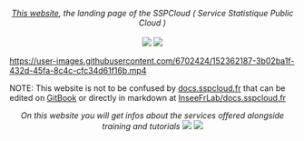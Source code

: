 <p align="center">
    <i><a href="https://www.sspcloud.fr">This website</a>, the landing page of the SSPCloud ( Service Statistique Public Cloud )</i>
    <br>
    <br>
    <img src="https://github.com/InseeFrLab/www.sspcloud.fr/actions/workflows/ci.yaml/badge.svg">
    <img src="https://img.shields.io/npm/l/gitlanding">
</p>

https://user-images.githubusercontent.com/6702424/152362187-3b02ba1f-432d-45fa-8c4c-cfc34d61f16b.mp4

NOTE: This website is not to be confused by [docs.sspcloud.fr](https://docs.sspcloud.fr) that can
be edited on [GitBook](https://www.gitbook.com) or directly in markdown at [InseeFrLab/docs.sspcloud.fr](https://github.com/InseeFrLab/docs.sspcloud.fr)

<p align="center">
    <i>On this website you will get infos about the services offered alongside training and tutorials</i>
    <img src="https://user-images.githubusercontent.com/6702424/141505369-e02128e0-e7f6-477e-877b-995f05ee7df7.png"> 
    <img src="https://user-images.githubusercontent.com/6702424/141505196-d7906507-a2e3-481f-b339-a971ef58737f.png"> 
</p>